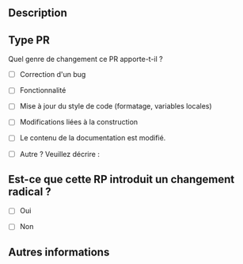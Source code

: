 <!--  Veuillez vérifier si votre PR remplit les conditions suivantes :

- Le message d'engagement suit [nos directives](https://github.com/thomasbnt/Bord-Pi#contributions).
- Des tests pour les modifications ont été effectués (pour les corrections de bug/fonctions).
- Les documents ont été ajoutés/mis à jour (pour les corrections/fonctionnalités de bug).

-->

## Description

## Type PR
Quel genre de changement ce PR apporte-t-il ?

<!-- Veuillez cocher celle qui s'applique à cette PR en utilisant "x". -->

- [ ] Correction d'un bug
- [ ] Fonctionnalité
- [ ] Mise à jour du style de code (formatage, variables locales)
- [ ] Modifications liées à la construction
- [ ] Le contenu de la documentation est modifié.
- [ ] Autre ? Veuillez décrire :


## Est-ce que cette RP introduit un changement radical ?

- [ ] Oui
- [ ] Non


<!-- Si ce PR contient un changement de rupture, veuillez décrire ci-dessous l'impact et le chemin de migration pour les applications existantes. -->


## Autres informations
